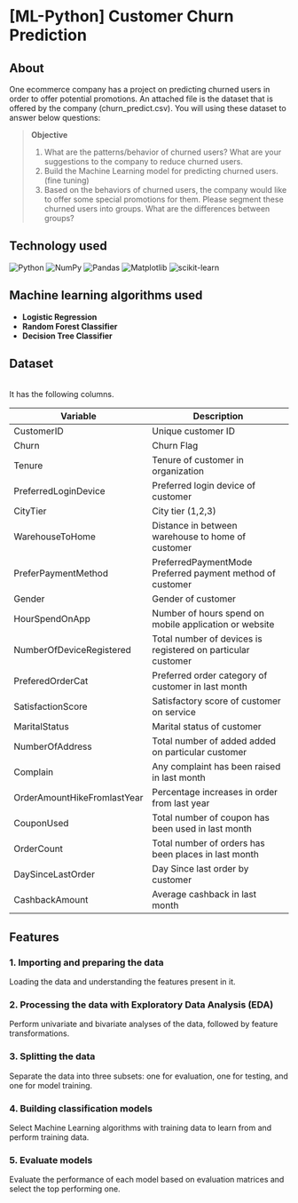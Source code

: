 # [ML-Python] Customer Churn Prediction

## About
One ecommerce company has a project on predicting churned users in order to offer potential promotions. 
An attached file is the dataset that is offered by the company (churn_predict.csv). You will using these dataset to answer below questions: 
> **Objective**
> 1. What are the patterns/behavior of churned users? What are your suggestions to the company to reduce churned users. 
> 2. Build the Machine Learning model for predicting churned users. (fine tuning) 
> 3. Based on the behaviors of churned users, the company would like to offer some special promotions for them. 
Please segment these churned users into groups. What are the differences between groups? 


## Technology used
![Python](https://img.shields.io/badge/python-3670A0?style=for-the-badge&logo=python&logoColor=ffdd54)
![NumPy](https://img.shields.io/badge/numpy-%23013243.svg?style=for-the-badge&logo=numpy&logoColor=white)
![Pandas](https://img.shields.io/badge/pandas-%23150458.svg?style=for-the-badge&logo=pandas&logoColor=white)
![Matplotlib](https://img.shields.io/badge/Matplotlib-%23ffffff.svg?style=for-the-badge&logo=Matplotlib&logoColor=black)
![scikit-learn](https://img.shields.io/badge/scikit--learn-%23F7931E.svg?style=for-the-badge&logo=scikit-learn&logoColor=white)

## Machine learning algorithms used
- **Logistic Regression**
- **Random Forest Classifier**
- **Decision Tree Classifier**

## Dataset
\
It has the following columns.

|Variable|Description
|---|---|
|CustomerID|Unique customer ID|
|Churn|Churn Flag
|Tenure|Tenure of customer in organization|
|PreferredLoginDevice|Preferred login device of customer|
|CityTier|City tier (1,2,3)|
|WarehouseToHome|Distance in between warehouse to home of customer|
|PreferPaymentMethod|PreferredPaymentMode Preferred payment method of customer|
|Gender|Gender of customer|
|HourSpendOnApp|Number of hours spend on mobile application or website|
|NumberOfDeviceRegistered|Total number of devices is registered on particular customer|
|PreferedOrderCat|Preferred order category of customer in last month|
|SatisfactionScore|Satisfactory score of customer on service|
|MaritalStatus|Marital status of customer|
|NumberOfAddress|Total number of added added on particular customer|
|Complain|Any complaint has been raised in last month|
|OrderAmountHikeFromlastYear|Percentage increases in order from last year|
|CouponUsed|Total number of coupon has been used in last month|
|OrderCount|Total number of orders has been places in last month|
|DaySinceLastOrder|Day Since last order by customer|
|CashbackAmount|Average cashback in last month|

## Features
### 1. Importing and preparing the data 
Loading the data and understanding the features present in it. 
### 2. Processing the data with Exploratory Data Analysis (EDA) 
Perform univariate and bivariate analyses of the data, followed by feature transformations. 
### 3. Splitting the data
Separate the data into three subsets: one for evaluation, one for testing, and one for model training.
### 4. Building classification models 
Select Machine Learning algorithms with training data to learn from and perform training data.
### 5. Evaluate models
Evaluate the performance of each model based on evaluation matrices and select the top performing one.
